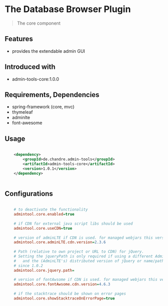 # The Database Browser Plugin
> The core component


## Features
* provides the extendable admin GUI 

## Introduced with
* admin-tools-core:1.0.0

## Requirements, Dependencies
* spring-framework (core, mvc)
* thymeleaf
* adminlte
* font-awesome

## Usage

```xml

	<dependency>
		<groupId>de.chandre.admin-tools</groupId>
		<artifactId>admin-tools-core</artifactId>
		<version>1.0.1</version>
	</dependency>
	
```

## Configurations
```ini

	# to deactivate the functionality
	admintool.core.enabled=true
	
	# if CDN for external java script libs should be used
	admintool.core.useCDN=true
	
	# version of adminLTE if CDN is used. for managed webjars this version should be used.
	admintool.core.adminLTE.cdn.version=2.3.6
	
	# Path (relative to own project or URL to CDN) for jQuery.
	# Setting the jqueryPath is only required if using a different AdminLTE version than the configured one 
	#   and the (AdminLTE's) distributed version of jQuery or name/path has been changed
	# since 1.0.2
	admintool.core.jquery.path=
	
	# version of fontAwsome if CDN is used. for managed webjars this version should be used.
	admintool.core.fontAwsome.cdn.version=4.6.3
	
	# if the stacktrace should be shown on error pages
	admintool.core.showStacktraceOnErrorPage=true
	
```
